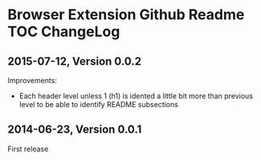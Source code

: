 Browser Extension Github Readme TOC ChangeLog
=============================================

## 2015-07-12, Version 0.0.2

Improvements:
  * Each header level unless 1 (h1) is idented a little bit more than previous level to be able to identify README subsections

## 2014-06-23, Version 0.0.1

First release
